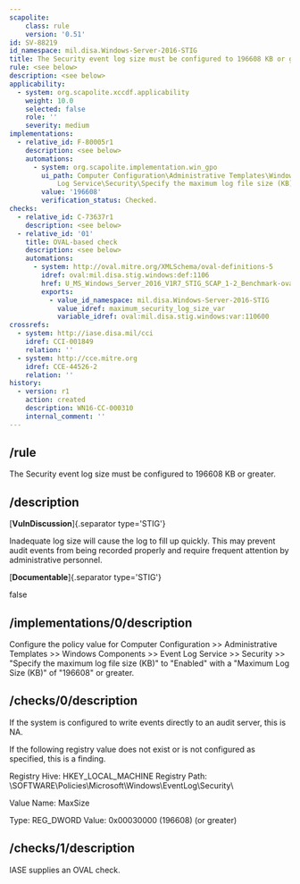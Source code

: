 ```yaml
---
scapolite:
    class: rule
    version: '0.51'
id: SV-88219
id_namespace: mil.disa.Windows-Server-2016-STIG
title: The Security event log size must be configured to 196608 KB or greater.
rule: <see below>
description: <see below>
applicability:
  - system: org.scapolite.xccdf.applicability
    weight: 10.0
    selected: false
    role: ''
    severity: medium
implementations:
  - relative_id: F-80005r1
    description: <see below>
    automations:
      - system: org.scapolite.implementation.win_gpo
        ui_path: Computer Configuration\Administrative Templates\Windows Components\Event
            Log Service\Security\Specify the maximum log file size (KB)
        value: '196608'
        verification_status: Checked.
checks:
  - relative_id: C-73637r1
    description: <see below>
  - relative_id: '01'
    title: OVAL-based check
    description: <see below>
    automations:
      - system: http://oval.mitre.org/XMLSchema/oval-definitions-5
        idref: oval:mil.disa.stig.windows:def:1106
        href: U_MS_Windows_Server_2016_V1R7_STIG_SCAP_1-2_Benchmark-oval.xml
        exports:
          - value_id_namespace: mil.disa.Windows-Server-2016-STIG
            value_idref: maximum_security_log_size_var
            variable_idref: oval:mil.disa.stig.windows:var:110600
crossrefs:
  - system: http://iase.disa.mil/cci
    idref: CCI-001849
    relation: ''
  - system: http://cce.mitre.org
    idref: CCE-44526-2
    relation: ''
history:
  - version: r1
    action: created
    description: WN16-CC-000310
    internal_comment: ''
---
```



## /rule

The Security event log size must be configured to 196608 KB or greater.

## /description

[**VulnDiscussion**]{.separator type='STIG'}

Inadequate log size will cause the log to fill up quickly. This may prevent audit events from being recorded properly and require frequent attention by administrative personnel.

[**Documentable**]{.separator type='STIG'}

false

## /implementations/0/description

Configure the policy value for Computer Configuration >> Administrative Templates >> Windows Components >> Event Log Service >> Security >> "Specify the maximum log file size (KB)" to "Enabled" with a "Maximum Log Size (KB)" of "196608" or greater.

## /checks/0/description

If the system is configured to write events directly to an audit server, this is NA.

If the following registry value does not exist or is not configured as specified, this is a finding.

Registry Hive: HKEY_LOCAL_MACHINE
Registry Path: \SOFTWARE\Policies\Microsoft\Windows\EventLog\Security\

Value Name: MaxSize

Type: REG_DWORD
Value: 0x00030000 (196608) (or greater)

## /checks/1/description

IASE supplies an OVAL check.
